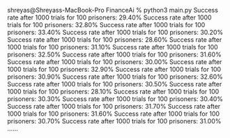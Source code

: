 shreyas@Shreyass-MacBook-Pro FinanceAi % python3 main.py
Success rate after 1000 trials for 100 prisoners: 29.40%
Success rate after 1000 trials for 100 prisoners: 32.80%
Success rate after 1000 trials for 100 prisoners: 33.40%
Success rate after 1000 trials for 100 prisoners: 30.20%
Success rate after 1000 trials for 100 prisoners: 28.60%
Success rate after 1000 trials for 100 prisoners: 31.10%
Success rate after 1000 trials for 100 prisoners: 32.50%
Success rate after 1000 trials for 100 prisoners: 31.60%
Success rate after 1000 trials for 100 prisoners: 30.00%
Success rate after 1000 trials for 100 prisoners: 32.90%
Success rate after 1000 trials for 100 prisoners: 30.90%
Success rate after 1000 trials for 100 prisoners: 32.60%
Success rate after 1000 trials for 100 prisoners: 30.50%
Success rate after 1000 trials for 100 prisoners: 28.10%
Success rate after 1000 trials for 100 prisoners: 30.30%
Success rate after 1000 trials for 100 prisoners: 30.40%
Success rate after 1000 trials for 100 prisoners: 31.70%
Success rate after 1000 trials for 100 prisoners: 31.60%
Success rate after 1000 trials for 100 prisoners: 30.70%
Success rate after 1000 trials for 100 prisoners: 31.00%
......
